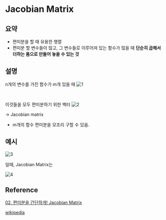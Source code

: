 # Jacobian Matrix

## 요약

- 편미분을 할 때 유용한 행렬
- 편미분 할 변수들이 많고, 그 변수들로 이루어져 있는 함수가 많을 때 **단순히 곱해서 더하는 폼으로 만들어 놓을 수 있는 것**

## 설명

n개의 변수를 가진 함수가 m개 있을 때
![1](https://mblogthumb-phinf.pstatic.net/20140512_105/jinohpark79_1399895378163qBl6n_GIF/jacobian1.GIF?type=w2)

<br>

이것들을 모두 편미분하기 위한 벡터
![2](https://mblogthumb-phinf.pstatic.net/20140512_15/jinohpark79_1399895493407FS5R1_GIF/jacobian2.GIF?type=w2)

-> Jacobian matrix

- m개의 함수 편미분을 모조리 구할 수 있음.

## 예시

![3](https://mblogthumb-phinf.pstatic.net/20140512_232/jinohpark79_1399895701098Nl6Dr_GIF/jacobian3.GIF?type=w2)

일때, Jacobian Matrix는

![4](https://mblogthumb-phinf.pstatic.net/20140512_14/jinohpark79_1399895801900R4g6C_GIF/jacobian4.GIF?type=w2)

## Reference
[02. 편미분을 간단하게! Jacobian Matrix](https://m.blog.naver.com/PostView.nhn?blogId=jinohpark79&logNo=110190680093&proxyReferer=https:%2F%2Fwww.google.com%2F)

[wikipedia](https://ko.wikipedia.org/wiki/%EC%95%BC%EC%BD%94%EB%B9%84_%ED%96%89%EB%A0%AC)